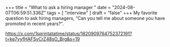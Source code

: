 +++ 
  title = "What to ask a hiring manager "
  date = "2024-08-07T06:59:51.336Z"
  tags = [ "interview" ]
  draft = "false"
+++
My favorite question to ask hiring managers, “Can you tell me about someone you have promoted in recent years?”.
  
https://x.com/1sprintatatime/status/1820909764752372191?t=ke7vyfHAFSvCrZ48sO_Brg&s=19
